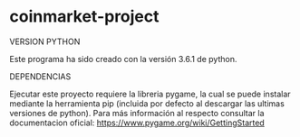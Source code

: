# coinmarket-project

VERSION PYTHON

Este programa ha sido creado con la versión 3.6.1 de python.

DEPENDENCIAS

Ejecutar este proyecto requiere la libreria pygame, la cual se puede instalar mediante la herramienta pip (incluida por defecto al descargar las ultimas versiones de python). Para más información al respecto consultar la documentacion oficial: https://www.pygame.org/wiki/GettingStarted
